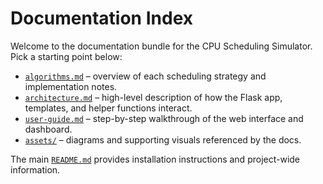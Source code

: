 # Documentation Index

Welcome to the documentation bundle for the CPU Scheduling Simulator. Pick a
starting point below:

- [`algorithms.md`](algorithms.md) – overview of each scheduling strategy and
  implementation notes.
- [`architecture.md`](architecture.md) – high-level description of how the Flask
  app, templates, and helper functions interact.
- [`user-guide.md`](user-guide.md) – step-by-step walkthrough of the web
  interface and dashboard.
- [`assets/`](assets/) – diagrams and supporting visuals referenced by the docs.

The main [`README.md`](../README.md) provides installation instructions and
project-wide information.

